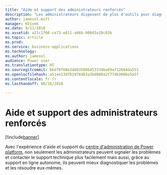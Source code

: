 ```yaml
---
title: "Aide et support des administrateurs renforcés"
description: "Les administrateurs disposent de plus d'outils pour diagnostiquer et résoudre les problèmes dans l'organisation"
author: jamesol-msft
manager: KVivek
ms.date: 9/11/2018
ms.assetid: a21c1f60-ce73-e811-a96b-000d3a18c83b
ms.topic: article
ms.prod: 
ms.service: business-applications
ms.technology: 
ms.author: jamesol
audience: Power user
ms.translationtype: HT
ms.sourcegitcommit: b6df0f68e3460358864533346e69a712684da551
ms.openlocfilehash: a51ee13dfb1976d83a3bd000a2f774b3006e5a5f
ms.contentlocale: fr-fr
ms.lasthandoff: 08/16/2018

---
```

# <a name="enhanced-help-and-support-for-admins"></a>Aide et support des administrateurs renforcés


[!include[banner](../../includes/banner.md)]

Avec l'expérience d'aide et support du [centre d'administration de Power platform](https://go.microsoft.com/fwlink/?linkid=875536), non seulement les administrateurs peuvent signaler les problèmes et contacter le support technique plus facilement mais aussi, grâce au support en ligne autonome, ils peuvent mieux diagnostiquer les problèmes et les résoudre eux-mêmes.

